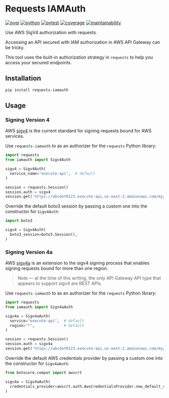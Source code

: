 # Requests IAMAuth

[![pypi](https://img.shields.io/pypi/v/requests-iamauth?color=yellow&logo=python&logoColor=eee&style=flat-square)](https://pypi.org/project/requests-iamauth/)
[![python](https://img.shields.io/pypi/pyversions/requests-iamauth?logo=python&logoColor=eee&style=flat-square)](https://pypi.org/project/requests-iamauth/)
[![pytest](https://img.shields.io/github/workflow/status/amancevice/requests-iamauth/pytest?logo=github&style=flat-square)](https://github.com/amancevice/requests-iamauth/actions)
[![coverage](https://img.shields.io/codeclimate/coverage/amancevice/requests-iamauth?logo=code-climate&style=flat-square)](https://codeclimate.com/github/amancevice/requests-iamauth/test_coverage)
[![maintainability](https://img.shields.io/codeclimate/maintainability/amancevice/requests-iamauth?logo=code-climate&style=flat-square)](https://codeclimate.com/github/amancevice/requests-iamauth/maintainability)

Use AWS SigV4 authorization with requests.

Accessing an API secured with IAM authorization in AWS API Gateway can be tricky.

This tool uses the built-in authorization strategy in `requests` to help you access your secured endpoints.

## Installation

```bash
pip install requests-iamauth
```

## Usage

### Signing Version 4

AWS [sigv4](https://docs.aws.amazon.com/general/latest/gr/signature-version-4.html) is the current standard for signing requests bound for AWS services.

Use `requests-iamauth` to as an authorizer for the `requests` Python library:

```python
import requests
from iamauth import Sigv4Auth

sigv4 = Sigv4Auth(
  service_name="execute-api",  # default
)

session = requests.Session()
session.auth = sigv4
session.get('https://abcdef0123.execute-api.us-east-2.amazonaws.com/my/api')
```

Override the default boto3 session by passing a custom one into the constructor for `Sigv4Auth`:

```python
import boto3

sigv4 = Sigv4Auth(
  boto3_session=boto3.Session(),
)
```

### Signing Version 4a

AWS [sigv4a](https://docs.aws.amazon.com/general/latest/gr/signature-version-4.html) is an extension to the sigv4 signing process that enables signing requests bound for more than one region.

> Note — at the time of this writing, the only API Gateway API type that appears to support sigv4 are REST APIs.

Use `requests-iamauth` to as an authorizer for the `requests` Python library:

```python
import requests
from iamauth import Sigv4aAuth

sigv4a = Sigv4aAuth(
  service="execute-api",  # default
  region="*",             # default
)

session = requests.Session()
session.auth = sigv4a
session.get('https://abcdef0123.execute-api.us-east-2.amazonaws.com/my/api')
```

Override the default AWS credentials provider by passing a custom one into the constructor for `Sigv4aAuth`:

```python
from botocore.compat import awscrt

sigv4a = Sigv4aAuth(
  credentials_provider=awscrt.auth.AwsCredentialsProvider.new_default_chain(),
)
```
